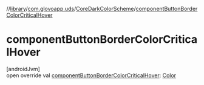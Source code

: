 //[library](../../../index.md)/[com.glovoapp.uds](../index.md)/[CoreDarkColorScheme](index.md)/[componentButtonBorderColorCriticalHover](component-button-border-color-critical-hover.md)

# componentButtonBorderColorCriticalHover

[androidJvm]\
open override val [componentButtonBorderColorCriticalHover](component-button-border-color-critical-hover.md): [Color](https://developer.android.com/reference/kotlin/androidx/compose/ui/graphics/Color.html)
